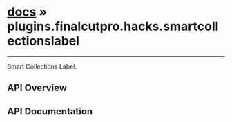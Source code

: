 # [docs](index.md) » plugins.finalcutpro.hacks.smartcollectionslabel
---

Smart Collections Label.

## API Overview

## API Documentation

